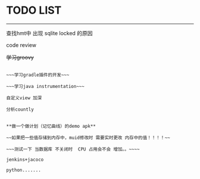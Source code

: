 # TODO LIST
---
查找hmt中 出现 sqlite locked 的原因


code review

~~学习groovy~~

~~~学习gradle ...~~~

~~~学习gradle插件的开发~~~

~~~学习java instrumentation~~~

自定义view 加深

分析countly


**做一个做计划（记忆曲线）的demo apk**

~~如果把一些值存储到内存中，muid修改时 需要实时更改 内存中的值！！！！~~

~~~测试一下 当数据库 不关闭时  CPU 占用会不会 增加。。~~~~

jenkins+jacoco

python.......
